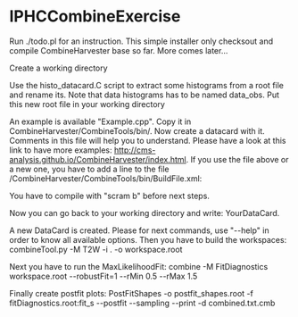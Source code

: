 # IPHCCombineExercise

Run ./todo.pl for an instruction. This simple installer only checksout and compile CombineHarvester base so far. More comes later...

Create a working directory

Use the histo_datacard.C script to extract some histograms from a root file and rename its. Note that data histograms has to be named data_obs. Put this new root file in your working directory

An example is available "Example.cpp". Copy it in CombineHarvester/CombineTools/bin/.
Now create a datacard with it.
Comments in this file will help you to understand.
Please have a look at this link to have more examples: http://cms-analysis.github.io/CombineHarvester/index.html.
If you use the file above or a new one, you have to add a line to the file /CombineHarvester/CombineTools/bin/BuildFile.xml: <bin file="YourDataCard.cpp" name="YourDatacard"></bin>

You have to compile with "scram b" before next steps.

Now you can go back to your working directory and write: YourDataCard.

A new DataCard is created.
Please for next commands, use "--help" in order to know all available options.
Then you have to build the workspaces: combineTool.py -M T2W -i . -o workspace.root

Next you have to run the MaxLikelihoodFit: combine -M FitDiagnostics workspace.root --robustFit=1  --rMin 0.5 --rMax 1.5

Finally create postfit plots: PostFitShapes -o postfit_shapes.root -f fitDiagnostics.root:fit_s --postfit --sampling --print -d combined.txt.cmb
